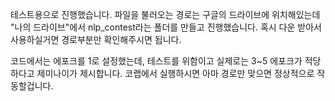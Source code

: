 테스트용으로 진행했습니다. 
파일을 불러오는 경로는 구글의 드라이브에 위치해있는데 "나의 드라이브"에서 nlp_contest라는 폴더를 만들고 진행했습니다. 
혹시 다운 받아서 사용하실거면 경로부분만 확인해주시면 됩니다. 

코드에서는 에포크를 1로 설정했는데, 테스트를 위함이고 실제로는 3~5 에포크가 적당하다고 제미나이가 제시합니다.
코랩에서 실행하시면 아마 경로만 맞으면 정상적으로 작동할겁니다.

